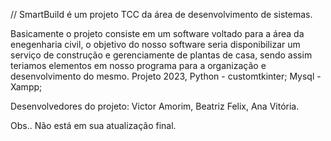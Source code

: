 // SmartBuild é um projeto TCC da área de desenvolvimento de sistemas.

  Basicamente o projeto consiste em um software voltado para a área da enegenharia civil, o objetivo do nosso software seria disponibilizar um serviço de construção e gerenciamente de plantas
de casa, sendo assim teriamos elementos em nosso programa para a organização e desenvolvimento do mesmo.
  Projeto 2023, Python - customtkinter;
                Mysql - Xampp;

  Desenvolvedores do projeto: Victor Amorim, Beatriz Felix, Ana Vitória.
                
  Obs.. Não está em sua atualização final.
